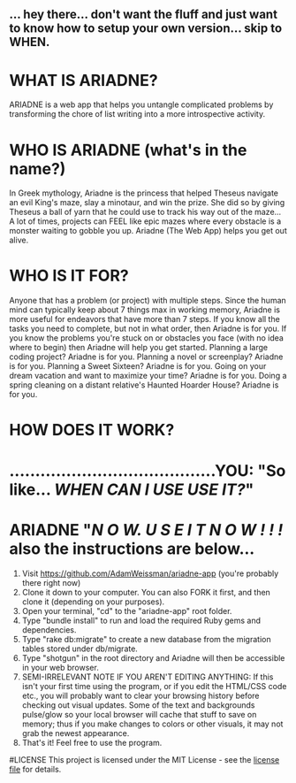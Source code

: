 ## ... hey there... don't want the fluff and just want to know how to setup your own version... skip to WHEN.

# WHAT IS ARIADNE?
ARIADNE is a web app that helps you untangle complicated problems by transforming the chore of list writing into a more introspective activity.

# WHO IS ARIADNE (what's in the name?)
In Greek mythology, Ariadne is the princess that helped Theseus navigate an evil King's maze, slay a minotaur, and win the prize.  She did so by giving Theseus a ball of yarn that he could use to track his way out of the maze...  A lot of times, projects can FEEL like epic mazes where every obstacle is a monster waiting to gobble you up.  Ariadne (The Web App) helps you get out alive.

# WHO IS IT FOR?
Anyone that has a problem (or project) with multiple steps.  Since the human mind can typically keep about 7 things max in working memory, Ariadne is more useful for endeavors that have more than 7 steps.   If you know all the tasks you need to complete, but not in what order, then Ariadne is for you.  If you know the problems you're stuck on or obstacles you face (with no idea where to begin) then Ariadne will help you get started.  Planning a large coding project?  Ariadne is for you.  Planning a novel or screenplay?  Ariadne is for you.  Planning a Sweet Sixteen?  Ariadne is for you.  Going on your dream vacation and want to maximize your time?  Ariadne is for you.  Doing a spring cleaning on a distant relative's Haunted Hoarder House?  Ariadne is for you.   

# HOW DOES IT WORK?

# ........................................YOU:  "So like... <i>WHEN CAN I USE USE IT?</i>"
# ARIADNE "<i>N O W.  U S E  I T  N O W ! ! !</i> also the instructions are below...
1) Visit https://github.com/AdamWeissman/ariadne-app (you're probably there right now)
2) Clone it down to your computer.  You can also FORK it first, and then clone it (depending on your purposes).
3) Open your terminal, "cd" to the "ariadne-app" root folder.
4) Type "bundle install" to run and load the required Ruby gems and dependencies.
5) Type "rake db:migrate" to create a new database from the migration tables stored under db/migrate.
6) Type "shotgun" in the root directory and Ariadne will then be accessible in your web browser.
7) SEMI-IRRELEVANT NOTE IF YOU AREN'T EDITING ANYTHING: If this isn't your first time using the program, or if you edit the HTML/CSS code etc., you will probably want to clear your browsing history before checking out visual updates.  Some of the text and backgrounds pulse/glow so your local browser will cache that stuff to save on memory; thus if you make changes to colors or other visuals, it may not grab the newest appearance.
8) That's it!  Feel free to use the program.

#LICENSE
This project is licensed under the MIT License - see the <a href="https://github.com/AdamWeissman/ariadne-app/blob/master/LICENSE.md">license file</a> for details.
